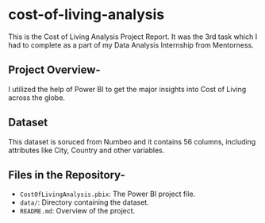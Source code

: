 # cost-of-living-analysis
This is the Cost of Living Analysis Project Report. It was the 3rd task which I had to complete as a part of my Data Analysis Internship from Mentorness.  
## Project Overview- 
I utilized the help of Power BI to get the major insights into Cost of Living across the globe.
## Dataset
This dataset is soruced from Numbeo and it contains 56 columns, including attributes like City, Country and other variables. 

## Files in the Repository-

- `CostOfLivingAnalysis.pbix`: The Power BI project file.
- `data/`: Directory containing the dataset.
- `README.md`: Overview of the project.
